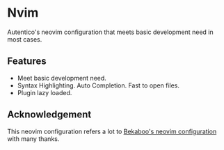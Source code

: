 
# Nvim

Autentico's neovim configuration that meets basic development need in most cases.

## Features

- Meet basic development need.
- Syntax Highlighting. Auto Completion. Fast to open files.
- Plugin lazy loaded.

## Acknowledgement

This neovim configuration refers a lot to [Bekaboo's neovim configuration](https://github.com/Bekaboo/nvim) with many thanks.
